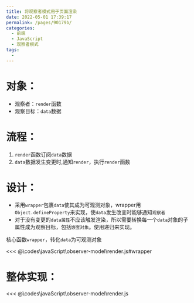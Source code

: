 ```yaml
---
title: 将观察者模式用于页面渲染
date: 2022-05-01 17:39:17
permalink: /pages/90179b/
categories:
  - 前端
  - JavaScript
  - 观察者模式
tags:
  - 
---
```

# 对象：

-  观察者：`render`函数
-  观察目标：`data`数据

# 流程：
1.  `render`函数订阅`data`数据
2.  `data`数据发生变更时,通知`render`，执行`render`函数

# 设计：
-   采用`wrapper`包裹`data`使其成为可观测对象，wrapper用`Object.defineProperty`来实现，使`data`发生改变时能够通知`观察者`
-   对于没有变更的`data属性`不应该触发渲染，所以需要转换每一个`data`对象的子属性成为观察目标，包括`嵌套对象`。使用递归来实现。


核心函数`wrapper`，转化`data`为可观测对象

<<< @\codes\javaScript\observer-model\render.js#wrapper

# 整体实现：

<<< @\codes\javaScript\observer-model\render.js

